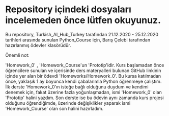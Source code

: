 # Repository içindeki dosyaları incelemeden önce lütfen okuyunuz.

Bu repository, Turkish_AI_Hub_Turkey tarafından 21.12.2020 - 25.12.2020 tarihleri arasında sunulan Python_Course için, Barış Çelebi tarafından hazırlanmış ödevler klasörüdür.

Önemli not:

'Homework_0' , 'Homework_Course'un 'Prototip'idir. Kurs başlamadan önce öğrencilere sunulan ve içerisinde ders materyalleri bulunan GitHub linkinin içinde yer alan bir ödevdi 'Homeworks/Homework_0'. Bu kursa katılmadan önce, yaklaşık 1 ay boyunca kendi çabalarımla Python öğrenmeye çalıştım. İlk derste 'Homework_0'ın isteğe bağlı olduğunu duydum ve kendimi denemek için, fakat üzerine fazla yoğunlaşmadan, ismi 'Homework_0' olan 'Prototip' halini yazdım. Son derste ise bu ödevin aynı zamanda kurs projesi olduğunu öğrendiğimde, üzerinde değişiklikler yaparak ismi 'Homework_Course' olan son halini hazırladım.
